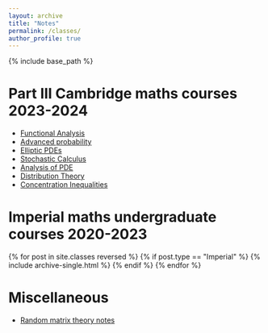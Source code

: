 ```yaml
---
layout: archive
title: "Notes"
permalink: /classes/
author_profile: true
---
```


{% include base_path %}

<h1>Part III Cambridge maths courses 2023-2024</h1>
<ul>
<li><a href = "/files/Part_III_Functional_Analysis_Michaelmas_2023.pdf">Functional Analysis</a></li>
<li><a href = "/files/Part_III_Advanced_Probability_Michaelmas_2023.pdf">Advanced probability</a></li>
<li><a href = "/files/Elliptic%20PDEs.pdf">Elliptic PDEs</a></li>
<li><a href = "/files/Stochastic%20Calculus%20handrwitten%20notes.pdf">Stochastic Calculus</a></li>
<li><a href = "/files/Analysis of PDE.pdf">Analysis of PDE</a></li>
<li><a href = "/files/Distribution%20Theory.pdf">Distribution Theory</a></li>
<li><a href = "/files/Concentration%20Inequalities.pdf">Concentration Inequalities</a></li>
</ul>

<h1>Imperial maths undergraduate courses 2020-2023</h1>
{% for post in site.classes reversed %}
  {% if post.type == "Imperial" %}
    {% include archive-single.html %}
  {% endif %}
{% endfor %}

<h1>Miscellaneous</h1>
<ul>
<li><a href = "/files/Random_Matrix_Theory_Lecture_Reading_Group_Cam_2024.pdf">Random matrix theory notes</a></li>
</ul>

